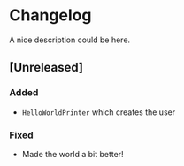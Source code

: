 # Changelog

A nice description could be here.

<!-- The format is based on [Keep a Changelog](https://keepachangelog.com/en/1.0.0/) -->

## [Unreleased]

### Added
 - `HelloWorldPrinter` which creates the user

### Fixed
 - Made the world a bit better!